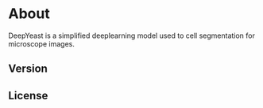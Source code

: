 # About

DeepYeast is a simplified deeplearning model used to cell segmentation for microscope images.

## Version

## License

